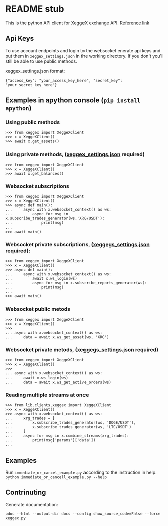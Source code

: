 # README  stub
This is the python API client for XeggeX exchange API. [Reference link](https://htmlpreview.github.io/?https://github.com/KarolTrzeszczkowski/XeggeXPythonApiClient/blob/master/docs/xeggex.html)

<a name="settings"></a>
## Api Keys 
To use account endpoints and login to the websocket enerate api keys and put them in `xeggex_settings.json` in the working directory. If you don't you'll still be able to use public methods.

xeggex_settings.json format:
```
{"access_key": "your_access_key_here", "secret_key": "your_secret_key_here"}
```


## Examples in apython console (`pip install apython`)

### Using public methods
```
>>> from xeggex import XeggeXClient
>>> x = XeggeXClient()
>>> await x.get_assets()
```
### Using private methods,  ([xeggex_settings.json](#settings) required)
```
>>> from xeggex import XeggeXClient
>>> x = XeggeXClient()
>>> await x.get_balances()
```
### Websocket subscriptions
```
>>> from xeggex import XeggeXClient
>>> x = XeggeXClient()
>>> async def main():
...     async with x.websocket_context() as ws:
...         async for msg in x.subscribe_trades_generator(ws,'XRG/USDT'):
...             print(msg)
... 
>>> await main()
```

### Websocket private subscriptions,  ([xeggegs_settings.json](#settings) required):
```
>>> from xeggex import XeggeXClient
>>> x = XeggeXClient()
>>> async def main():
...     async with x.websocket_context() as ws:
...         await x.ws_login(ws)
...         async for msg in x.subscribe_reports_generator(ws):
...             print(msg)
... 
>>> await main()
```
### Websocket public metods
```
>>> from xeggex import XeggeXClient
>>> x = XeggeXClient()
>>> 
... async with x.websocket_context() as ws:
...     data = await x.ws_get_asset(ws, 'XRG')

```
### Websocket private metods,  ([xeggegs_settings.json](#settings) required)
```
>>> from xeggex import XeggeXClient
>>> x = XeggeXClient()
>>> 
... async with x.websocket_context() as ws:
...     await x.ws_login(ws)
...     data = await x.ws_get_active_orders(ws)

```
### Reading multiple streams at once
```
>>> from lib.clients.xeggex import XeggeXClient
>>> x = XeggeXClient()
>>> async with x.websocket_context() as ws:
...     xrg_trades = [
...         x.subscribe_trades_generator(ws, 'DOGE/USDT'),
...         x.subscribe_trades_generator(ws, 'LTC/USDT')
...     ]
...     async for msg in x.combine_streams(xrg_trades):
...         print(msg['params']['data'])
... 
```
## Examples

Run `immediate_or_cancel_example.py` according to the instruction in help. `python immediate_or_cancell_example.py --help`

## Contrinuting
Generate documentation: 
```
pdoc --html --output-dir docs --config show_source_code=False --force xeggex.py
```

